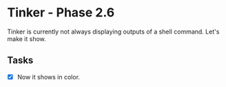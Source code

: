 # Tinker - Phase 2.6

Tinker is currently not always displaying outputs of a shell command. Let's make it show.

## Tasks

- [x] Now it shows in color.